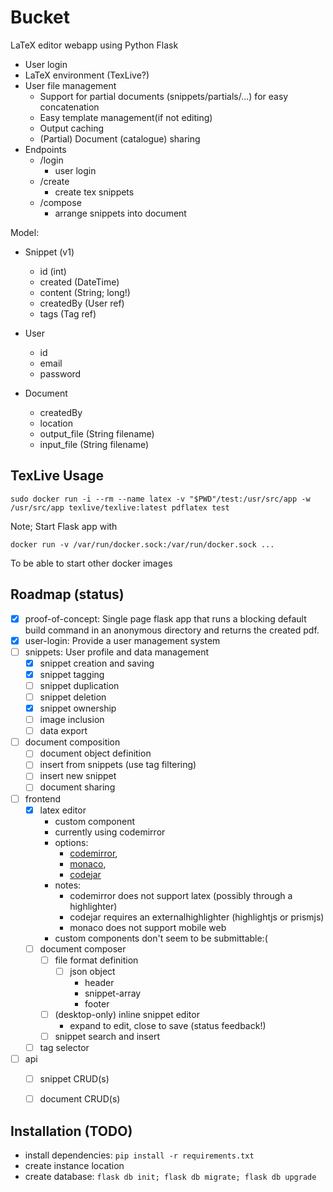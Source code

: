 # Bucket

LaTeX editor webapp using Python Flask

 - User login
 - LaTeX environment (TexLive?)
 - User file management
   - Support for partial documents (snippets/partials/...) for easy concatenation
   - Easy template management(if not editing)
   - Output caching
   - (Partial) Document (catalogue) sharing
 - Endpoints
   - /login
     - user login
   - /create
     - create tex snippets
   - /compose
     - arrange snippets into document

Model:
  - Snippet (v1)
    - id (int)
    - created (DateTime)
    - content (String; long!)
    - createdBy (User ref)
    - tags (Tag ref)

  - User
    - id
    - email
    - password

  - Document
    - createdBy
    - location
    - output_file (String filename)
    - input_file (String filename)
    

## TexLive Usage
```
sudo docker run -i --rm --name latex -v "$PWD"/test:/usr/src/app -w /usr/src/app texlive/texlive:latest pdflatex test
```

Note; Start Flask app with

```
docker run -v /var/run/docker.sock:/var/run/docker.sock ...
```
To be able to start other docker images


## Roadmap (status)
 - [x] proof-of-concept: Single page flask app that runs a blocking default build command in an anonymous directory and returns the created pdf.
 - [x] user-login: Provide a user management system
 - [ ] snippets: User profile and data management
   - [x] snippet creation and saving
   - [x] snippet tagging
   - [ ] snippet duplication
   - [ ] snippet deletion
   - [x] snippet ownership
   - [ ] image inclusion
   - [ ] data export
 - [ ] document composition
   - [ ] document object definition
   - [ ] insert from snippets (use tag filtering)
   - [ ] insert new snippet
   - [ ] document sharing
 - [ ] frontend
   - [x] latex editor
     - custom component
     - currently using codemirror
     - options: 
       - [codemirror](https://codemirror.net/), 
       - [monaco](https://microsoft.github.io/monaco-editor/),
       - [codejar](https://medv.io/codejar/)
     - notes:
       - codemirror does not support latex (possibly through a highlighter)
       - codejar requires an externalhighlighter (highlightjs or prismjs)
       - monaco does not support mobile web
     - custom components don't seem to be submittable:(
   - [ ] document composer
     - [ ] file format definition
       - [ ] json object
         - header
         - snippet-array
         - footer
     - [ ] (desktop-only) inline snippet editor
       - expand to edit, close to save (status feedback!)
     - [ ] snippet search and insert
   - [ ] tag selector
 - [ ] api
   - [ ] snippet CRUD(s)
   - [ ] document CRUD(s)


## Installation (TODO)
 - install dependencies: `pip install -r requirements.txt`
 - create instance location
 - create database: `flask db init; flask db migrate; flask db upgrade`